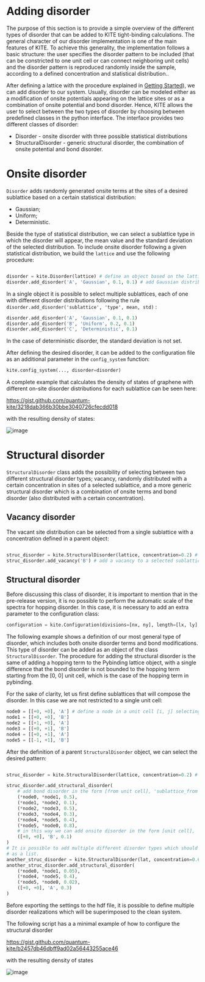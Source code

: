 # Adding disorder

The purpose of this section is to provide a simple overview of the different types of disorder that can be added to KITE tight-binding calculations. The general character of our disorder implementation is one of the main features of KITE.  To achieve this generality, the implementation follows a basic structure: the user specifies the disorder pattern to be included (that can be constricted to one unit cell or can connect neighboring unit cells)  and the disorder pattern is reproduced randomly inside the sample, according to a defined concentration and statistical distribution..

After defining a lattice with the procedure explained in [Getting Started](https://quantum-kite.com/category/getting-started/)), we can add disorder to our system.
Usually, disorder can be modeled either as a modification of onsite potentials appearing on the lattice sites or as a combination of onsite potential and bond disorder. Hence, KITE allows the user to select between the two types of disorder by choosing between predefined classes in the python interface. The interface provides two different classes of disorder:
 * Disorder - onsite disorder with three possible statistical distributions
 * StructuralDisorder - generic structural disorder, the combination of onsite potential and bond disorder.

# Onsite disorder

```Disorder```  adds randomly generated onsite terms at the sites of a desired sublattice based on a certain statistical distribution:

* Gaussian;
* Uniform;
* Deterministic.

Beside the type of statistical distribution, we can select a sublattice type in which the disorder will appear, the mean value and the standard deviation of the selected distribution. To include onsite disorder following a given statistical distribution, we build the ```lattice``` and  use the following procedure:
```python

disorder = kite.Disorder(lattice) # define an object based on the lattice
disorder.add_disorder('A', 'Gaussian', 0.1, 0.1) # add Gaussian distributed disorder at all sites of a selected sublattice
```
In a single object it is possible to select multiple sublattices, each of one with different disorder distributions following the rule `disorder.add_disorder('sublattice', 'type', mean, std)` :

```python
disorder.add_disorder('A', 'Gaussian', 0.1, 0.1)
disorder.add_disorder('B', 'Uniform', 0.2, 0.1)
disorder.add_disorder('C', 'Deterministic', 0.1)
```
In the case of deterministic disorder, the standard deviation is not set. 

After defining the desired disorder, it can be added to the configuration file as an additional parameter in the ```config_system``` function:

```python
kite.config_system(..., disorder=disorder)
```
A complete example that calculates the density of states of graphene with different on-site disorder distributions for each sublattice can be seen here:

https://gist.github.com/quantum-kite/3218dab366b30bbe3040726cfecdd018

with the resulting density of states:

![image](https://user-images.githubusercontent.com/39924384/40952018-074082ca-6850-11e8-9510-b10bfd5efccb.png)

# Structural disorder
```StructuralDisorder``` class adds the possibility of selecting between two different structural disorder types; vacancy, randomly distributed with a certain concentration in sites of a selected sublattice, and a more generic structural disorder which is a combination of onsite terms and bond disorder (also distributed with a certain concentration).

## Vacancy disorder
The vacant site distribution can be selected from a single sublattice with a concentration defined in a parent object:

```python

struc_disorder = kite.StructuralDisorder(lattice, concentration=0.2) # define an object based on the lattice with a certain concentration
struc_disorder.add_vacancy('B') # add a vacancy to a selected sublattice with previously chosen concentration

```

## Structural disorder

Before discussing this class of disorder, it is important to mention that in the pre-release version, it is no possible to perform the automatic scale of the spectra for hopping disorder. In this case, it is necessary to add an extra parameter to the configuration class:

```python
configuration = kite.Configuration(divisions=[nx, ny], length=[lx, ly], boundaries=[True, True],is_complex=False, precision=1,spectrum_range=[-10, 10])
```


The following example shows a definition of our most general type of disorder, which includes both onsite disorder terms and bond modifications. This type of disorder can be added as an object of the class ```StructuralDisorder```. The procedure for adding the structural disorder is the same of adding a hopping term to the Pybinding lattice object, with a single difference that the bond disorder is not bounded to the hopping term starting from the [0, 0] unit cell, which is the case of the hopping term in pybinding.

For the sake of clarity, let us first define sublattices that will compose the disorder. In this case we are not restricted to a single unit cell:
```python
node0 = [[+0, +0], 'A'] # define a node in a unit cell [i, j] selecting a single sublattice
node1 = [[+0, +0], 'B']
node2 = [[+1, +0], 'A']
node3 = [[+0, +1], 'B']
node4 = [[+0, +1], 'A']
node5 = [[-1, +1], 'B']
```

After the definition of a parent ```StructuralDisorder``` object, we can select the desired pattern:

```python

struc_disorder = kite.StructuralDisorder(lattice, concentration=0.2) # define an object based on the lattice with a certain concentration

struc_disorder.add_structural_disorder(
    # add bond disorder in the form [from unit cell], 'sublattice_from', [to_unit_cell], 'sublattice_to', value:
    (*node0, *node1, 0.5),
    (*node1, *node2, 0.1),
    (*node2, *node3, 0.5),
    (*node3, *node4, 0.3),
    (*node4, *node5, 0.4),
    (*node5, *node0, 0.8),
    # in this way we can add onsite disorder in the form [unit cell], 'sublattice', value
    ([+0, +0], 'B', 0.1)
)
# It is possible to add multiple different disorder types which should be forwarded to the config_system function
# as a list.
another_struc_disorder = kite.StructuralDisorder(lat, concentration=0.6)
another_struc_disorder.add_structural_disorder(
    (*node0, *node1, 0.05),
    (*node4, *node5, 0.4),
    (*node5, *node0, 0.02),
    ([+0, +0], 'A', 0.3)
)
```
Before exporting the settings to the hdf file, it is possible to define multiple disorder realizations which will be superimposed to the clean system.

The following script has a a minimal example of how to configure the structural disorder 

https://gist.github.com/quantum-kite/b2457db46dbff9ad02a56443255ace46

with the resulting density of states 

![image](https://user-images.githubusercontent.com/39924384/40953908-5582c346-6858-11e8-80ed-3e86cbf6f299.png)

